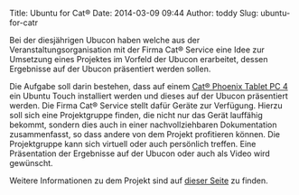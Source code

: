 Title: Ubuntu for Cat®
Date: 2014-03-09 09:44
Author: toddy
Slug: ubuntu-for-catr

Bei der diesjährigen Ubucon haben welche aus der
Veranstaltungsorganisation mit der Firma Cat® Service eine Idee zur
Umsetzung eines Projektes im Vorfeld der Ubucon erarbeitet, dessen
Ergebnisse auf der Ubucon präsentiert werden sollen.


Die Aufgabe soll darin bestehen, dass auf einem [Cat® Phoenix Tablet PC
4](http://cat-sound.com/tablet-produkte/8-zoll-tablets/cat-phoenix) ein
Ubuntu Touch installiert werden und dieses auf der Ubucon präsentiert
werden. Die Firma Cat® Service stellt dafür Geräte zur Verfügung. Hierzu
soll sich eine Projektgruppe finden, die nicht nur das Gerät lauffähig
bekommt, sondern dies auch in einer nachvollziehbaren Dokumentation
zusammenfasst, so dass andere von dem Projekt profitieren können. Die
Projektgruppe kann sich virtuell oder auch persönlich treffen. Eine
Präsentation der Ergebnisse auf der Ubucon oder auch als Video wird
gewünscht.


Weitere Informationen zu dem Projekt sind auf [dieser
Seite](http://ubucon.de/2014/ubuntu-for-cat) zu finden.



